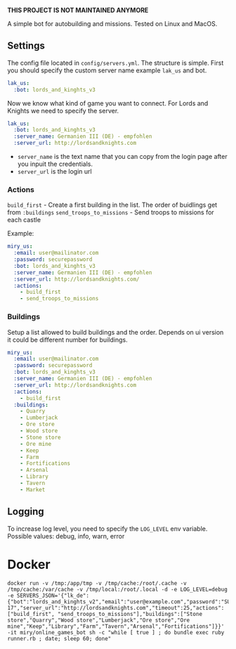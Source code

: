 **THIS PROJECT IS NOT MAINTAINED ANYMORE**

A simple bot for autobuilding and missions. Tested on Linux and MacOS.

## Settings

The config file located in `config/servers.yml`. The structure is simple. First you should specify the custom server name example `lak_us` and bot.

```yaml
lak_us:
  :bot: lords_and_kinghts_v3
```

Now we know what kind of game you want to connect. For Lords and Knights we need to specify the server.

```yaml
lak_us:
  :bot: lords_and_kinghts_v3
  :server_name: Germanien III (DE) - empfohlen
  :server_url: http://lordsandknights.com
```

- `server_name` is the text name that you can copy from the login page after you inpuit the credentials.
- `server_url` is the login url

### Actions

`build_first` - Create a first building in the list. The order of buidlings get from `:buildings`
`send_troops_to_missions` - Send troops to missions for each castle

Example:

```yaml
miry_us:
  :email: user@mailinator.com
  :password: securepassword
  :bot: lords_and_kinghts_v3
  :server_name: Germanien III (DE) - empfohlen
  :server_url: http://lordsandknights.com/
  :actions:
    - build_first
    - send_troops_to_missions
```

### Buildings

Setup a list allowed to build buildings and the order. Depends on ui version it could be different number for buildings.

```yaml
miry_us:
  :email: user@mailinator.com
  :password: securepassword
  :bot: lords_and_kinghts_v3
  :server_name: Germanien III (DE) - empfohlen
  :server_url: http://lordsandknights.com
  :actions:
    - build_first
  :buildings:
    - Quarry
    - Lumberjack
    - Ore store
    - Wood store
    - Stone store
    - Ore mine
    - Keep
    - Farm
    - Fortifications
    - Arsenal
    - Library
    - Tavern
    - Market
```

## Logging

To increase log level, you need to specify the `LOG_LEVEL` env variable. Possible values: debug, info, warn, error

# Docker

```
docker run -v /tmp:/app/tmp -v /tmp/cache:/root/.cache -v /tmp/cache:/var/cache -v /tmp/local:/root/.local -d -e LOG_LEVEL=debug -e SERVERS_JSON='{"lk_de":{"bot":"lords_and_kinghts_v2","email":"user@example.com","password":"SUPER_PASSWORD","server_name":"Deutsch 17","server_url":"http://lordsandknights.com","timeout":25,"actions":["build_first", "send_troops_to_missions"],"buildings":["Stone store","Quarry","Wood store","Lumberjack","Ore store","Ore mine","Keep","Library","Farm","Tavern","Arsenal","Fortifications"]}}' -it miry/online_games_bot sh -c "while [ true ] ; do bundle exec ruby runner.rb ; date; sleep 60; done"
```
